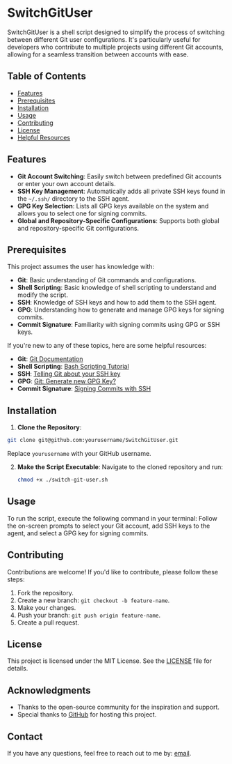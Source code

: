# SwitchGitUser

SwitchGitUser is a shell script designed to simplify the process of switching between different Git user configurations. It's particularly useful for developers who contribute to multiple projects using different Git accounts, allowing for a seamless transition between accounts with ease.

## Table of Contents

- [Features](#features)
- [Prerequisites](#prerequisites)
- [Installation](#installation)
- [Usage](#usage)
- [Contributing](#contributing)
- [License](#license)
- [Helpful Resources](#helpful-resources)

## Features

- **Git Account Switching**: Easily switch between predefined Git accounts or enter your own account details.
- **SSH Key Management**: Automatically adds all private SSH keys found in the `~/.ssh/` directory to the SSH agent.
- **GPG Key Selection**: Lists all GPG keys available on the system and allows you to select one for signing commits.
- **Global and Repository-Specific Configurations**: Supports both global and repository-specific Git configurations.

## Prerequisites

This project assumes the user has knowledge with:

- **Git**: Basic understanding of Git commands and configurations.
- **Shell Scripting**: Basic knowledge of shell scripting to understand and modify the script.
- **SSH**: Knowledge of SSH keys and how to add them to the SSH agent.
- **GPG**: Understanding how to generate and manage GPG keys for signing commits.
- **Commit Signature**: Familiarity with signing commits using GPG or SSH keys.

If you're new to any of these topics, here are some helpful resources:

- **Git**: [Git Documentation](https://git-scm.com/doc)
- **Shell Scripting**: [Bash Scripting Tutorial](https://linuxconfig.org/bash-scripting-tutorial-for-beginners)
- **SSH**: [Telling Git about your SSH key](https://docs.github.com/en/authentication/managing-commit-signature-verification/telling-git-about-your-signing-key)
- **GPG**: [Git: Generate new GPG Key?](https://docs.github.com/en/authentication/managing-commit-signature-verification/generating-a-new-gpg-key)
- **Commit Signature**: [Signing Commits with SSH](https://docs.github.com/en/authentication/managing-commit-signature-verification/signing-commits)

## Installation

1. **Clone the Repository**:

```bash
git clone git@github.com:yourusername/SwitchGitUser.git
```

Replace `yourusername` with your GitHub username.

2. **Make the Script Executable**:
   Navigate to the cloned repository and run:

   ```bash
   chmod +x ./switch-git-user.sh
   ```

## Usage

To run the script, execute the following command in your terminal:
Follow the on-screen prompts to select your Git account, add SSH keys to the agent, and select a GPG key for signing commits.

## Contributing

Contributions are welcome! If you'd like to contribute, please follow these steps:

1. Fork the repository.
2. Create a new branch: `git checkout -b feature-name`.
3. Make your changes.
4. Push your branch: `git push origin feature-name`.
5. Create a pull request.

## License

This project is licensed under the MIT License. See the [LICENSE](LICENSE) file for details.

## Acknowledgments

- Thanks to the open-source community for the inspiration and support.
- Special thanks to [GitHub](https://github.com) for hosting this project.

## Contact

If you have any questions, feel free to reach out to me by: [email](mailto:pacifique.musigwa@gmail.com).
